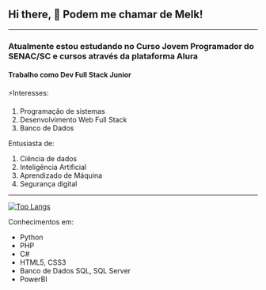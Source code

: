 ## Hi there, 👋 Podem me chamar de Melk!
***
### Atualmente estou estudando no **Curso Jovem Programador** do SENAC/SC e cursos através da plataforma **Alura**
#### Trabalho como Dev Full Stack Junior

⚡Interesses:
1. Programação de sistemas
2. Desenvolvimento Web Full Stack 
3. Banco de Dados


Entusiasta de:
1. Ciência de dados
2. Inteligência Artificial
3. Aprendizado de Máquina
4. Segurança digital
---
[![Top Langs](https://github-readme-stats.vercel.app/api/top-langs/?username=melkmuller&langs_count=9)](https://github.com/anuraghazra/github-readme-stats)

Conhecimentos em:
- Python
- PHP
- C#
- HTML5, CSS3
- Banco de Dados SQL, SQL Server
- PowerBI
